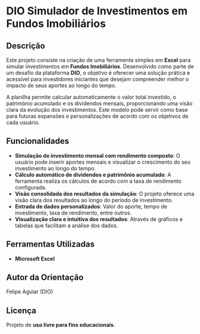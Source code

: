 # DIO Simulador de Investimentos em Fundos Imobiliários

## Descrição

Este projeto consiste na criação de uma ferramenta simples em **Excel** para simular investimentos em **Fundos Imobiliários**. Desenvolvido como parte de um desafio da plataforma **DIO**, o objetivo é oferecer uma solução prática e acessível para investidores iniciantes que desejam compreender melhor o impacto de seus aportes ao longo do tempo.

A planilha permite calcular automaticamente o valor total investido, o patrimônio acumulado e os dividendos mensais, proporcionando uma visão clara da evolução dos investimentos. Este modelo pode servir como base para futuras expansões e personalizações de acordo com os objetivos de cada usuário.

## Funcionalidades

- **Simulação de investimento mensal com rendimento composto**: O usuário pode inserir aportes mensais e visualizar o crescimento do seu investimento ao longo do tempo.
- **Cálculo automático de dividendos e patrimônio acumulado**: A ferramenta realiza os cálculos de acordo com a taxa de rendimento configurada.
- **Visão consolidada dos resultados da simulação**: O projeto oferece uma visão clara dos resultados ao longo do período de investimento.
- **Entrada de dados personalizados**: Valor do aporte, tempo de investimento, taxa de rendimento, entre outros.
- **Visualização clara e intuitiva dos resultados**: Através de gráficos e tabelas que facilitam a análise dos dados.

## Ferramentas Utilizadas

- **Microsoft Excel**

## Autor da Orientação

Felipe Aguiar (DIO)

## Licença

Projeto de **uso livre para fins educacionais**.
